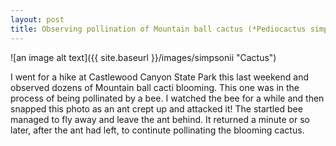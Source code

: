 ```yaml
---
layout: post
title: Observing pollination of Mountain ball cactus (*Pediocactus simpsonii*)
---
```


![an image alt text]({{ site.baseurl }}/images/simpsonii "Cactus")

I went for a hike at Castlewood Canyon State Park this last weekend and observed dozens of Mountain ball cacti blooming. This one was in the process of being pollinated by a bee. I watched the bee for a while and then snapped this photo as an ant crept up and attacked it! The startled bee managed to fly away and leave the ant behind. It returned a minute or so later, after the ant had left, to continute pollinating the blooming cactus. 
